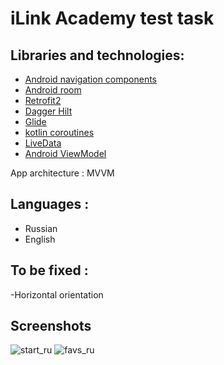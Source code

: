 # iLink Academy test task

## Libraries and technologies:

- [Android navigation components](https://developer.android.com/guide/navigation/navigation-getting-started)
- [Android room](https://developer.android.com/training/data-storage/room)
- [Retrofit2](https://square.github.io/retrofit/)
- [Dagger Hilt](https://dagger.dev/hilt/)
- [Glide](https://bumptech.github.io/glide/)
- [kotlin coroutines](https://kotlinlang.org/docs/coroutines-basics.html)
- [LiveData](https://developer.android.com/topic/libraries/architecture/livedata)
- [Android ViewModel](https://developer.android.com/topic/libraries/architecture/viewmodel-savedstate)

App architecture : MVVM

## Languages :

- Russian
- English

## To be fixed : 
-Horizontal orientation

## Screenshots


![start_ru](https://user-images.githubusercontent.com/61374472/134817687-2be8274b-b004-4638-b71f-ee4b630fccd7.png)
![favs_ru](https://user-images.githubusercontent.com/61374472/134817693-2ae29a8b-a9a9-49e7-8398-2aff28dfeb70.png)

